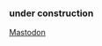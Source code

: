 ### under construction

<!--

Notes on CTF, software exploitation, and reverse engineering. 
Currently working my way through pwn.college in advance of taking CSE 598 at ASU.

##Learning 

https://youtu.be/6vj96QetfTg
Brumley, David. “How The Best Hackers Learn Their Craft.” YouTube, 16 July 2018, www.youtube.com/watch?v=6vj96QetfTg.

Talent funnel methodology
Picoctf 

Learning How to Learn, (Coursera Course)
https://www.coursera.org/learn/learning-how-to-learn
Oakley, Barbara, and Terrence Sejnowski. “Learning How to Learn: Powerful Mental Tools to Help You Master Tough Subjects.” Coursera, 2016, www.coursera.org/learn/learning-how-to-learn.

##Flow state
From the brumley presentation
auto-didactic skills (self-efficacy, confidence, creativity, multiple paths to outcome) 
Teacher does not know and cannot teach all paths so values a successful outcome.


-->
<a rel="me" href="https://defcon.social/@endless">Mastodon</a>

